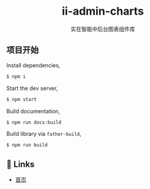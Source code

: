 <h1 align="center">ii-admin-charts</h1>

<div align="center">
  实在智能中后台图表组件库
</div>

## 项目开始

Install dependencies,

```bash
$ npm i
```

Start the dev server,

```bash
$ npm start
```

Build documentation,

```bash
$ npm run docs:build
```

Build library via `father-build`,

```bash
$ npm run build
```

## 🔗 Links

- [首页](https://lagrangelabs.github.io/ii-admin-charts/#/)
